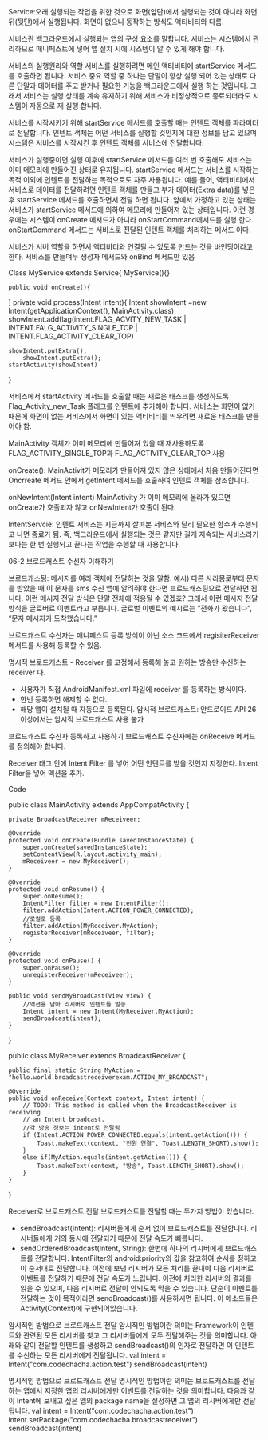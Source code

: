 Service:오래 실행되는 작업을 위한 것으로 화면(앞단)에서 실행되는 것이 아니라 화면 뒤(뒷단)에서 실행됩니다.
화면이 없으니 동작하는 방식도 액티비티와 다름.

서비스란 백그라운드에서 실행되는 앱의 구성 요소를 말합니다.
서비스는 시스템에서 관리하므로 매니페스트에 넣어 앱 설치 시에 시스템이 알 수 있게 해야 합니다.

서비스의 실행원리와 역할
서비스를 실행하려면 메인 액티비티에 startService 메서드를 호출하면 됩니다.
서비스 중요 역할 중 하나는 단말이 항상 실행 되어 있는 상태로 다른 단말과 데이터를 주고 받거나 필요한 기능을 백그라운드에서 
실행 하는 것입니다. 그래서 서비스는 실행 상태를 계속 유지하기 위해 서비스가 비정상적으로 종료되더라도 시스템이 자동으로 
재 실행 합니다.

서비스를 시작시키기 위해 startService 메서드를 호출할 때는 인텐트 객체를 파라미터로 전달합니다.
인텐트 객체는 어떤 서비스를 실행할 것인지에 대한 정보를 담고 있으며 시스템은 서비스를 시작시킨 후
인텐트 객체를 서비스에 전달합니다.

서비스가 실행중이면 실행 이후에 startService 메서드를 여러 번 호출해도 서비스는 이미 메모리에 만들어진 상태로 유지됩니다.
startService 메서드는 서비스를 시작하는 목적 이외에 인텐트를 전달하는 목적으로도 자주 사용됩니다. 예를 들어, 액티비티에서 서비스로 데이터를 전달하려면 인텐트 객체를 만들고 부가 데이터(Extra data)를 넣은 후 startService 메서드를 호출하면서 전달 하면 됩니다. 앞에서 가정하고 있는 상태는 서비스가 startService 메서드에 의하여 메모리에  만들어져 있는 상태입니다. 이런 경우에는 시스템이 onCreate 메서드가 아니라 onStartCommand메서드를 실행 한다. onStartCommand 메서드는 서비스로 전달된 인텐트 객체를 처리하는 메서드 이다.

서비스가 서버 역할을 하면서 액티비티와 연결될 수 있도록 만드는 것을 바인딩이라고 한다.
서비스를 만들며누 생성자 메서드와 onBind 메서드만 있음

Class MyService extends Service{
	MyService(){}
	
	public void onCreate(){
	
]
	private void process(Intent intent){
	Intent showIntent =new Intent(getApplicationContext(), MainActivity.class)
	showIntent.addflag(intent.FLAG_ACVITY_NEW_TASK |
					   INTENT.FALG_ACTIVITY_SINGLE_TOP | 
					  INTENT.FLAG_ACTIVITY_CLEAR_TOP)

	showIntent.putExtra();
        showIntent.putExtra();
	startActivity(showIntent)
}

서비스에서 startActivity 메서드를 호출할 때는 새로운 태스크를 생성하도록 Flag_Activity_new_Task 플래그를 인텐트에 추가해야 합니다. 서비스는 화면이 없기 때문에 화면이 없는 서비스에서 화면이 있는 액티비티를 띄우려면 새로운 태스크를 만들어야 함.

MainActivity 객체가 이미 메모리에 만들어져 있을 때 재사용하도록 
FLAG_ACTIVITY_SINGLE_TOP과 FLAG_ACTIVITY_CLEAR_TOP 사용

onCreate(): MainActivit가 메모리가 만들어져 있지 않은 상태에서 처음 만들어진다면
Oncrreate 메서드 안에서 getIntent 메서드를 호출하여 인텐트 객체를 참조합니다.


onNewIntent(Intent intent)
MainActivity 가 이미 메모리에 올라가 있으면 onCreate가 호출되자 않고 onNewIntent가 호출이 된다.

IntentServcie: 인텐트 서비스는 지금까지 살펴본 서비스와 달리 필요한 함수가 수행되고 나면 종료가 됨.
즉, 백그라운드에서 실행되는 것은 같지만 길게 지속되는 서비스라기보다는 한 번 실행되고 끝나는 작업을 수행할 때 사용합니다.

06-2 브로드캐스트 수신자 이해하기

브로드캐스팅: 메시지를 여러 객체에 전달하는 것을 말함.
예시) 다른 사라믕로부터 문자를 받았을 때 이 문자를 sms 수신 앱에 알려줘야 한다면 브로드캐스팅으로 전달하면 됩니다. 
이런 메시지 전달 방식은 단말 전체에 적용될 수 있겠죠? 그래서 이런 메시지 전달 방식을 글로버르 이벤트라고 부릅니다.
글로벌 이벤트의 예시로는 ”전화가 왔습니다”, “문자 메시지가 도착했습니다.”

브로드캐스트 수신자는 매니페스트 등록 방식이 아닌 소스 코드에서 regisiterReceiver 메서드를 사용해 등록할 수 있음.

명시적 브로드캐스트
	     - Receiver 를 고정해서 등록해 놓고 원하는 방송만 수신하는 receiver 다.
- 사용자가 직접 AndroidManifest.xml 파일에 receiver 를 등록하는 방식이다.
- 한번 등록하면 해제할 수 없다.
- 해당 앱이 설치될 때 자동으로 등록된다.
암시적 브로드캐스트: 안드로이드 API 26이상에서는 암시적 브로드캐스트 사용 불가

브로드캐스트 수신자 등록하고 사용하기
브로드캐스트 수신자에는 onReceive 메서드를 정의해야 합니다.

Receiver 태그 안에 Intent Filter 를 넣어 어떤 인텐트를 받을 것인지 지정한다.
Intent Filter을 넣어 액션을 추가.


Code

public class MainActivity extends AppCompatActivity {

    private BroadcastReceiver mReceiveer;

    @Override
    protected void onCreate(Bundle savedInstanceState) {
        super.onCreate(savedInstanceState);
        setContentView(R.layout.activity_main);
        mReceiveer = new MyReceiver();
    }

    @Override
    protected void onResume() {
        super.onResume();
        IntentFilter filter = new IntentFilter();
        filter.addAction(Intent.ACTION_POWER_CONNECTED);
        //로컬로 등록
        filter.addAction(MyReceiver.MyAction);
        registerReceiver(mReceiveer, filter);
    }

    @Override
    protected void onPause() {
        super.onPause();
        unregisterReceiver(mReceiveer);
    }

    public void sendMyBroadCast(View view) {
        //액션을 담아 리시버로 인텐트를 발송
        Intent intent = new Intent(MyReceiver.MyAction);
        sendBroadcast(intent);
    }
}

public class MyReceiver extends BroadcastReceiver {

    public final static String MyAction = "hello.world.broadcastreceiverexam.ACTION_MY_BROADCAST";

    @Override
    public void onReceive(Context context, Intent intent) {
        // TODO: This method is called when the BroadcastReceiver is receiving
        // an Intent broadcast.
        //각 방송 정보는 intent로 전달됨
        if (Intent.ACTION_POWER_CONNECTED.equals(intent.getAction())) {
            Toast.makeText(context, "전원 연결", Toast.LENGTH_SHORT).show();
        }
        else if(MyAction.equals(intent.getAction())) {
            Toast.makeText(context, "방송", Toast.LENGTH_SHORT).show();
        }
    }
}


Receiver로 브로드캐스트 전달
브로드캐스트를 전달할 때는 두가지 방법이 있습니다.
* sendBroadcast(Intent): 리시버들에게 순서 없이 브로드캐스트를 전달합니다. 리시버들에게 거의 동시에 전달되기 때문에 전달 속도가 빠릅니다.
* sendOrderedBroadcast(Intent, String): 한번에 하나의 리시버에게 브로드캐스트를 전달합니다. IntentFilter의 android:priority의 값을 참고하여 순서를 정하고 이 순서대로 전달합니다. 이전에 보낸 리시버가 모든 처리를 끝내야 다음 리시버로 이벤트를 전달하기 때문에 전달 속도가 느립니다. 이전에 처리한 리시버의 결과를 읽을 수 있으며, 다음 리시버로 전달이 안되도록 막을 수 있습니다.
단순이 이벤트를 전달하는 것이 목적이라면 sendBroadcast()를 사용하시면 됩니다. 이 메소드들은 Activity(Context)에 구현되어있습니다.


암시적인 방법으로 브로드캐스트 전달
암시적인 방법이란 의미는 Framework이 인텐트와 관련된 모든 리시버를 찾고 그 리시버들에게 모두 전달해주는 것을 의미합니다.
아래와 같이 전달할 인텐트를 생성하고 sendBroadcast()의 인자로 전달하면 이 인텐트를 수신하는 모든 리시버에게 전달됩니다.
val intent = Intent("com.codechacha.action.test")
sendBroadcast(intent)

명시적인 방법으로 브로드캐스트 전달
명시적인 방법이란 의미는 브로드캐스트를 전달하는 앱에서 지정한 앱의 리시버에게만 이벤트를 전달하는 것을 의미합니다.
다음과 같이 Intent에 보내고 싶은 앱의 package name을 설정하면 그 앱의 리시버에게만 전달됩니다.
val intent = Intent("com.codechacha.action.test")
intent.setPackage("com.codechacha.broadcastreceiver")
sendBroadcast(intent)
